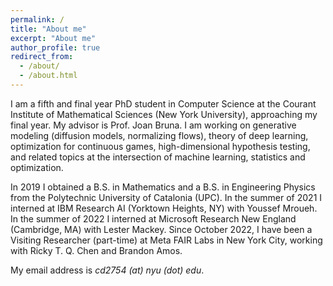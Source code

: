 ```yaml
---
permalink: /
title: "About me"
excerpt: "About me"
author_profile: true
redirect_from: 
  - /about/
  - /about.html
---
```

I am a fifth and final year PhD student in Computer Science at the Courant Institute of Mathematical Sciences (New York University), approaching my final year. My advisor is Prof. Joan Bruna. I am working on generative modeling (diffusion models, normalizing flows), theory of deep learning, optimization for continuous games, high-dimensional hypothesis testing, and related topics at the intersection of machine learning, statistics and optimization. 

In 2019 I obtained a B.S. in Mathematics and a B.S. in Engineering Physics from the Polytechnic University of Catalonia (UPC). 
In the summer of 2021 I interned at IBM Research AI (Yorktown Heights, NY) with Youssef Mroueh. 
In the summer of 2022 I interned at Microsoft Research New England (Cambridge, MA) with Lester Mackey. 
Since October 2022, I have been a Visiting Researcher (part-time) at Meta FAIR Labs in New York City, working with Ricky T. Q. Chen and Brandon Amos. 

My email address is _cd2754 (at) nyu (dot) edu_.
